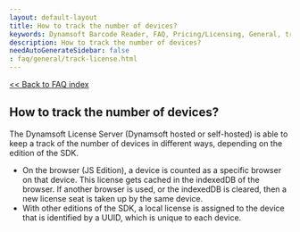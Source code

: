 ```yaml
---
layout: default-layout
title: How to track the number of devices?
keywords: Dynamsoft Barcode Reader, FAQ, Pricing/Licensing, General, track license
description: How to track the number of devices?
needAutoGenerateSidebar: false
: faq/general/track-license.html
---
```


[<< Back to FAQ index](index.md)

## How to track the number of devices?

The Dynamsoft License Server (Dynamsoft hosted or self-hosted) is able to keep a track of the number of devices in different ways, depending on the edition of the SDK.

- On the browser (JS Edition), a device is counted as a specific browser on that device. This license gets cached in the indexedDB of the browser. If another browser is used, or the indexedDB is cleared, then a new license seat is taken up by the same device.
- With other editions of the SDK, a local license is assigned to the device that is identified by a UUID, which is unique to each device.

